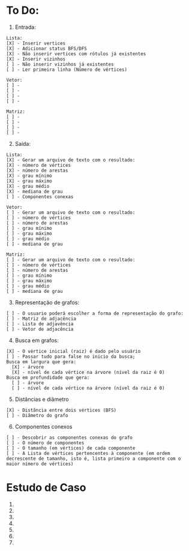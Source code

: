 # To Do:

  1. Entrada:

    Lista:
    [X] - Inserir vertices
    [X] - Adicionar status BFS/DFS
    [X] - Não inserir vertices com rótulos já existentes
    [X] - Inserir vizinhos
    [ ] - Não inserir vizinhos já existentes
    [ ] - Ler primeira linha (Número de vértices)
    
    Vetor:
    [ ] - 
    [ ] - 
    [ ] - 
    [ ] - 

    Matriz:
    [ ] - 
    [ ] - 
    [ ] - 
    [ ] - 

  2. Saída:

    Lista:
    [X] - Gerar um arquivo de texto com o resultado:
    [X] - número de vértices
    [X] - número de arestas
    [X] - grau mínimo
    [X] - grau máximo
    [X] - grau médio
    [X] - mediana de grau
    [ ] - Componentes conexas
    
    Vetor:
    [ ] - Gerar um arquivo de texto com o resultado:
    [ ] - número de vértices
    [ ] - número de arestas
    [ ] - grau mínimo
    [ ] - grau máximo
    [ ] - grau médio
    [ ] - mediana de grau

    Matriz:
    [ ] - Gerar um arquivo de texto com o resultado:
    [ ] - número de vértices
    [ ] - número de arestas
    [ ] - grau mínimo
    [ ] - grau máximo
    [ ] - grau médio
    [ ] - mediana de grau

  3. Representação de grafos:

    [ ] - O usuario poderá escolher a forma de representação do grafo:
    [ ] - Matriz de adjacência
    [ ] - Lista de adjavência
    [ ] - Vetor de adjacência

  4. Busca em grafos:

    [X] - O vértice inicial (raiz) é dado pelo usuário
    [ ] - Passar tudo para false no inicio da busca;
    Busca em largura que gera:
      [X] - árvore
      [X] - nível de cada vértice na árvore (nível da raiz é 0)
    Busca em profundidade que gera:
      [ ] - árvore
      [ ] - nível de cada vértice na árvore (nível da raiz é 0)

  5. Distâncias e diâmetro

    [X] - Distância entre dois vértices (BFS)
    [ ] - Diâmetro do grafo

  6. Componentes conexos

    [ ] - Descobrir as componentes conexas do grafo
    [ ] - O número de componentes
    [ ] - O tamanho (em vértices) de cada componente
    [ ] - A Lista de vértices pertencentes à componente (em ordem decrescente de tamanho, isto é, lista primeiro a componente com o maior nímero de vértices)
  
# Estudo de Caso

1. 
2. 
3. 
4. 
5. 
6. 
7. 